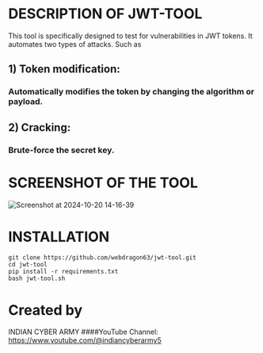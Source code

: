 # DESCRIPTION OF JWT-TOOL
This tool is specifically designed to test for vulnerabilities in JWT tokens. It automates two types of attacks. Such as 
## 1) Token modification:
### Automatically modifies the token by changing the algorithm or payload.
## 2) Cracking:
### Brute-force the secret key.

# SCREENSHOT OF THE TOOL
![Screenshot at 2024-10-20 14-16-39](https://github.com/user-attachments/assets/1371ee54-1083-43cb-a319-2182a990d343)


# INSTALLATION
```shell
git clone https://github.com/webdragon63/jwt-tool.git
cd jwt-tool
pip install -r requirements.txt
bash jwt-tool.sh
```

# Created by
INDIAN CYBER ARMY
####YouTube Channel: https://www.youtube.com/@indiancyberarmy5
